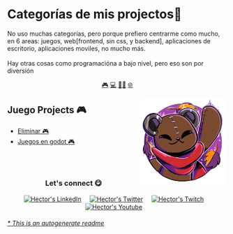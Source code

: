 # Categorías de mis projectos👋


No uso muchas categorías, pero porque prefiero centrarme como mucho, en 6 areas: juegos, web[frontend, sin css, y backend], aplicaciones de escritorio, aplicaciones moviles, no mucho más.<br><br>Hay otras cosas como programacióna a bajo nivel, pero eso son por diversión


<p align="center">
<a href="https://github.com/CritickalGames/CritickalGames/blob/master/gamedev.md">🎮</a>
<a href="https://github.com/CritickalGames/CritickalGames/blob/master/webdev.md">💻</a>
<a href="https://github.com/CritickalGames/CritickalGames/blob/master/frontend-web.md">👨‍💻</a>
<a href="https://github.com/CritickalGames/CritickalGames/blob/master/backend-web.md">🌐</a>
</p>


<a href="https://twitter.com/Hector_Pulido_">
<img align="right" height="auto" width="200" src="https://github.com/HectorPulido/HectorPulido/raw/master/img/pequesoft.png"/>
</a>


## Juego Projects 🎮
- [Eliminar  🎮](https://github.com/CritickalGames/eliminar) 
- [Juegos en godot  🎮](https://github.com/CritickalGames/Juegos-en-Godot) 



<br>

<br>

<div align="center">
<h3 align="center">Let's connect 😋</h3>
</div>
<p align="center">
<a href="https://www.linkedin.com/in/hector-pulido-17547369/" target="blank">
<img align="center" width="30px" alt="Hector's LinkedIn" src="https://www.vectorlogo.zone/logos/linkedin/linkedin-icon.svg"/></a> &nbsp; &nbsp;
<a href="https://twitter.com/Hector_Pulido_" target="blank">
<img align="center" width="30px" alt="Hector's Twitter" src="https://www.vectorlogo.zone/logos/twitter/twitter-official.svg"/></a> &nbsp; &nbsp;
<a href="https://www.twitch.tv/hector_pulido_" target="blank">
<img align="center" width="30px" alt="Hector's Twitch" src="https://www.vectorlogo.zone/logos/twitch/twitch-icon.svg"/></a> &nbsp; &nbsp;
<a href="https://www.youtube.com/channel/UCS_iMeH0P0nsIDPvBaJckOw" target="blank">
<img align="center" width="30px" alt="Hector's Youtube" src="https://www.vectorlogo.zone/logos/youtube/youtube-icon.svg"/></a> &nbsp; &nbsp;

</p>


###### [* This is an autogenerate readme](https://github.com/HectorPulido/HectorPulido/tree/master/ReadmeGenerator)

